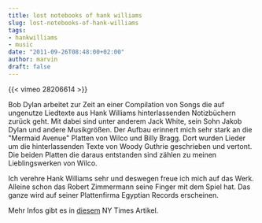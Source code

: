 ```yaml
---
title: lost notebooks of hank williams
slug: lost-notebooks-of-hank-williams
tags:
- hankwilliams
- music
date: "2011-09-26T08:48:00+02:00"
author: marvin
draft: false
---
```

{{< vimeo 28206614 >}}

Bob Dylan arbeitet zur Zeit an einer Compilation von Songs die auf
ungenutze Liedtexte aus Hank Williams hinterlassenden Notizbüchern
zurück geht. Mit dabei sind unter anderem Jack White, sein Sohn Jakob
Dylan und andere Musikgrößen. Der Aufbau erinnert mich sehr stark an die
"Mermaid Avenue" Platten von Wilco und Billy Bragg. Dort wurden Lieder
um die hinterlassenden Texte von Woody Guthrie geschrieben und vertont.
Die beiden Platten die daraus entstanden sind zählen zu meinen
Lieblingswerken von Wilco.

Ich verehre Hank Williams sehr und deswegen freue ich mich auf das Werk.
Alleine schon das Robert Zimmermann seine Finger mit dem Spiel hat. Das
ganze wird auf seiner Plattenfirma Egyptian Records erscheinen.

Mehr Infos gibt es in
[diesem](http://www.nytimes.com/2011/09/25/arts/music/bob-dylan-assembles-the-lost-notebooks-of-hank-williams.html?_r=1)
NY Times Artikel.